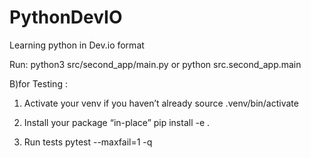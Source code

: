 # PythonDevIO

Learning python in Dev.io format

Run:
python3 src/second_app/main.py
or
python src.second_app.main

B)for Testing :

1. Activate your venv if you haven’t already
source .venv/bin/activate

2. Install your package “in-place”
pip install -e .

3. Run tests
pytest --maxfail=1 -q